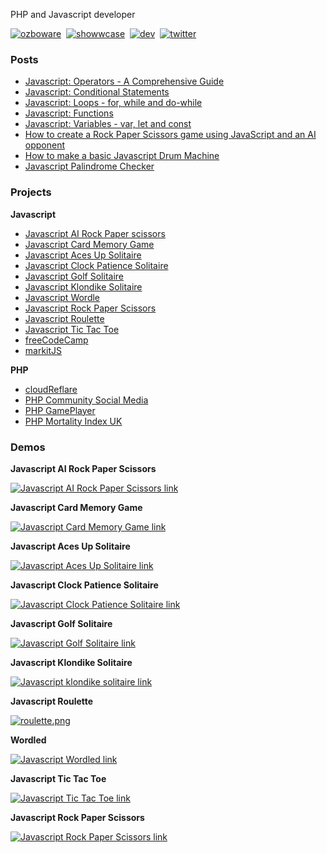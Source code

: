 PHP and Javascript developer

[![ozboware](https://user-images.githubusercontent.com/95859352/151281781-99d8f6a8-9cd5-4818-82cd-ab77d3d87b37.png)](https://ozboware.co.uk)&nbsp;
[![showwcase](https://user-images.githubusercontent.com/95859352/151281694-4403a0f4-f7ab-429e-95eb-f681d001ad67.png)](https://www.showwcase.com/ozboware)&nbsp;
[![dev](https://user-images.githubusercontent.com/95859352/151281739-2ba60423-e761-44ad-850b-6625e30dfa21.png)](https://dev.to/ozboware)&nbsp;
[![twitter](https://user-images.githubusercontent.com/95859352/151281575-964fd906-97c4-478f-ae77-b523c5118c7e.png)](https://twitter.com/ozboware)

### Posts
- [Javascript: Operators - A Comprehensive Guide](https://www.showwcase.com/show/33824/javascript-operators)
- [Javascript: Conditional Statements](https://www.showwcase.com/show/33820/javascript-conditional-statements)
- [Javascript: Loops - for, while and do-while](https://www.showwcase.com/show/33809/javascript-loops-for-while-and-do-while)
- [Javascript: Functions](https://www.showwcase.com/show/33797/javascript-functions)
- [Javascript: Variables - var, let and const](https://www.showwcase.com/show/33723/var-let-and-const-in-javascript)
- [How to create a Rock Paper Scissors game using JavaScript and an AI opponent](https://www.showwcase.com/show/33780/how-to-create-a-rock-paper-scissors-game-using-javascript-and-an-ai-opponent)
- [How to make a basic Javascript Drum Machine](https://www.showwcase.com/show/15202/how-to-make-a-basic-javascript-drum-machine)
- [Javascript Palindrome Checker](https://www.showwcase.com/show/15007/javascript-palindrome-checker)

### Projects
**Javascript**
- [Javascript AI Rock Paper scissors](https://github.com/ozboware/Javascript-AI-Rock-Paper-Scissors)
- [Javascript Card Memory Game](https://github.com/ozboware/Javascript-Card-Memory-Game)
- [Javascript Aces Up Solitaire](https://github.com/ozboware/Javascript-Aces-Up-Solitaire)
- [Javascript Clock Patience Solitaire](https://github.com/ozboware/Javascript-Clock-Patience-Solitaire)
- [Javascript Golf Solitaire](https://github.com/ozboware/Javascript-Golf-Solitaire)
- [Javascript Klondike Solitaire](https://github.com/ozboware/Javascript-Solitaire)
- [Javascript Wordle](https://github.com/ozboware/wordled)
- [Javascript Rock Paper Scissors](https://github.com/ozboware/javascript-rock-paper-scissors)
- [Javascript Roulette](https://github.com/ozboware/javascript-roulette)
- [Javascript Tic Tac Toe](https://github.com/ozboware/javascript-tic-tac-toe)
- [freeCodeCamp](https://github.com/ozboware/freeCodeCamp)
- [markitJS](https://github.com/ozboware/markitJS)

**PHP**
- [cloudReflare](https://github.com/ozboware/cloudReflare)
- [PHP Community Social Media](https://github.com/ozboware/php-community-social-media)
- [PHP GamePlayer](https://github.com/ozboware/php-gameplayer)
- [PHP Mortality Index UK](https://github.com/ozboware/php-mortality-index-uk)

### Demos

**Javascript AI Rock Paper Scissors**

[![Javascript AI Rock Paper Scissors link](https://user-images.githubusercontent.com/95859352/223076901-1cf1e33a-8489-4ee3-9704-4eee96a3d30b.png)](https://ozboware.github.io/Javascript-AI-Rock-Paper-Scissors/)

**Javascript Card Memory Game**

[![Javascript Card Memory Game link](https://project-assets.showwcase.com/16379/1657714063112-4.png)](https://ozboware.github.io/Javascript-Card-Memory-Game/)

**Javascript Aces Up Solitaire**

[![Javascript Aces Up Solitaire link](https://project-assets.showwcase.com/16379/1657713766637-1.png)](https://ozboware.github.io/Javascript-Aces-Up-Solitaire/)

**Javascript Clock Patience Solitaire**

[![Javascript Clock Patience Solitaire link](https://project-assets.showwcase.com/16379/1657713674238-4.png)](https://ozboware.github.io/Javascript-Clock-Patience-Solitaire/)

**Javascript Golf Solitaire**

[![Javascript Golf Solitaire link](https://project-assets.showwcase.com/16379/1657713591120-1.png)](https://ozboware.github.io/Javascript-Golf-Solitaire/)

**Javascript Klondike Solitaire**

[![Javascript klondike solitaire link](https://project-assets.showwcase.com/16379/1657713445916-2.png)](https://ozboware.github.io/Javascript-Solitaire/)

**Javascript Roulette**

[![roulette.png](https://project-assets.showwcase.com/16379/1643248828017-roulette.png)](https://ozboware.github.io/javascript-roulette/)

**Wordled**

[![Javascript Wordled link](https://project-assets.showwcase.com/16379/1643248860960-wordledss.png)](https://ozboware.github.io/wordled/)

**Javascript Tic Tac Toe**

[![Javascript Tic Tac Toe link](https://project-assets.showwcase.com/16379/1657713854973-1.png)](https://codepen.io/ozboware/full/eYVXpdd)

**Javascript Rock Paper Scissors**

[![Javascript Rock Paper Scissors link](https://project-assets.showwcase.com/16379/1657714280731-1.PNG)](https://ozboware.github.io/javascript-rock-paper-scissors/)
